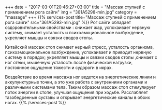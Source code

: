 +++
date = "2017-03-01T20:46:27+03:00"
title = "Массаж ступней с применением рога сайги"
img = "361A5298-min.jpg"
category = "massage"
+++
{{% services-post title="Массаж ступней с применением рога сайги" src="361A5293-min.jpg" %}}
Рог сайги обладает оздоровительными свойствами : снижает жар, успокаивает нервную систему, снимает усталость и психоэмоциональное возбуждение, укрепляет мышцы и связки сводов стопы.

Китайский массаж стоп снимает нерный стресс, усталость организма, психоэмоциональное возбуждение, успокаивает и приводит нервную систему в порядок; укрепляет мышцы и связки сводов стопы ,снимает с ног отеки, мышечную усталость после физической нагрузки, постоянное ощущение тяжести и судороги в икрах.

Воздействие во время массажа ног ведется на энергетические линии и аккупунктурные точки, а это уже работа с внутренними органами и различными системами тела. Таким образом массаж стоп стимулирует поток энергии в стопе, улучшая ощущения при ходьбе. Расслабляет тазобедренные суставы и открывает энергетические каналы в обоих ногах.
{{% /services-post %}}